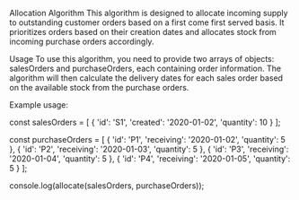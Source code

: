 Allocation Algorithm
This algorithm is designed to allocate incoming supply to outstanding customer orders based on a first come first served basis. It prioritizes orders based on their creation dates and allocates stock from incoming purchase orders accordingly.

Usage
To use this algorithm, you need to provide two arrays of objects: salesOrders and purchaseOrders, each containing order information. The algorithm will then calculate the delivery dates for each sales order based on the available stock from the purchase orders.

Example usage:

const salesOrders = [
  {
    'id': 'S1',
    'created': '2020-01-02',
    'quantity': 10
  }
];

const purchaseOrders = [
  {
    'id': 'P1',
    'receiving': '2020-01-02',
    'quantity': 5
  },
  {
    'id': 'P2',
    'receiving': '2020-01-03',
    'quantity': 5
  },
  {
    'id': 'P3',
    'receiving': '2020-01-04',
    'quantity': 5
  },
  {
    'id': 'P4',
    'receiving': '2020-01-05',
    'quantity': 5
  }
];

console.log(allocate(salesOrders, purchaseOrders));
